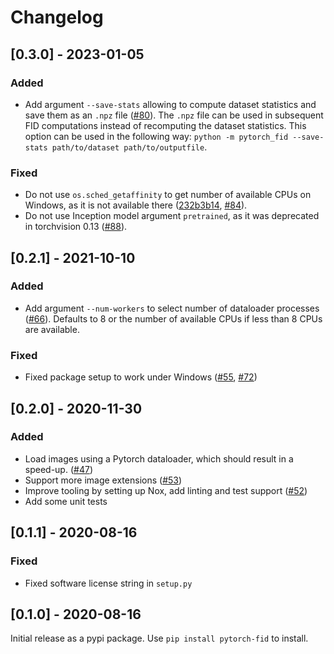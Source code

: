 # Changelog

## [0.3.0] - 2023-01-05

### Added

* Add argument `--save-stats` allowing to compute dataset statistics and save them as an `.npz` file ([#80](https://github.com/mseitzer/pytorch-fid/pull/80)). The `.npz` file can be used in subsequent FID computations instead of recomputing the dataset statistics. This option can be used in the following way: `python -m pytorch_fid --save-stats path/to/dataset path/to/outputfile`.

### Fixed

* Do not use `os.sched_getaffinity` to get number of available CPUs on Windows, as it is not available there ([232b3b14](https://github.com/mseitzer/pytorch-fid/commit/232b3b1468800102fcceaf6f2bb8977811fc991a), [#84](https://github.com/mseitzer/pytorch-fid/issues/84)).
* Do not use Inception model argument `pretrained`, as it was deprecated in torchvision 0.13 ([#88](https://github.com/mseitzer/pytorch-fid/pull/88)).

## [0.2.1] - 2021-10-10

### Added

* Add argument `--num-workers` to select number of dataloader processes ([#66](https://github.com/mseitzer/pytorch-fid/pull/66)). Defaults to 8 or the number of available CPUs if less than 8 CPUs are available.

### Fixed

* Fixed package setup to work under Windows ([#55](https://github.com/mseitzer/pytorch-fid/pull/55), [#72](https://github.com/mseitzer/pytorch-fid/issues/72))

## [0.2.0] - 2020-11-30

### Added

* Load images using a Pytorch dataloader, which should result in a speed-up. ([#47](https://github.com/mseitzer/pytorch-fid/pull/47))
* Support more image extensions ([#53](https://github.com/mseitzer/pytorch-fid/pull/53))
* Improve tooling by setting up Nox, add linting and test support ([#52](https://github.com/mseitzer/pytorch-fid/pull/52))
* Add some unit tests

## [0.1.1] - 2020-08-16

### Fixed

* Fixed software license string in `setup.py`

## [0.1.0] - 2020-08-16

Initial release as a pypi package. Use `pip install pytorch-fid` to install.
